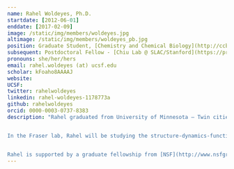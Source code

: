```yaml
---
name: Rahel Woldeyes, Ph.D.
startdate: [2012-06-01]
enddate: [2017-02-09]
image: /static/img/members/woldeyes.jpg
altimage: /static/img/members/woldeyes_pb.jpg
position: Graduate Student, [Chemistry and Chemical Biology](http://ccb.ucsf.edu) ([NSF GRFP](http://www.nsfgrfp.org/))
subsequent: Postdoctoral Fellow - [Chiu Lab @ SLAC/Stanford](https://profiles.stanford.edu/wah-chiu)
pronouns: she/her/hers
email: rahel.woldeyes (at) ucsf.edu
scholar: kFoaho8AAAAJ
website:
UCSF:
twitter: rahelwoldeyes
linkedin: rahel-woldeyes-1178773a
github: rahelwoldeyes
orcid: 0000-0003-0737-8383
description: "Rahel graduated from University of Minnesota – Twin cities with B.S in Biochemistry and Chemistry. As an undergraduate student, she worked in several labs on projects ranging from cell to structural biology.


In the Fraser lab, Rahel will be studying the structure-dynamics-function relationships of proteins and protein-ligand complexes using a combination of room temperature X-ray Crystallography and NMR approaches. Furthermore, she will be developing and implementing methods to dissect allostery in drug targets.


Rahel is supported by a graduate fellowship from [NSF](http://www.nsfgrfp.org/)."
---
```

